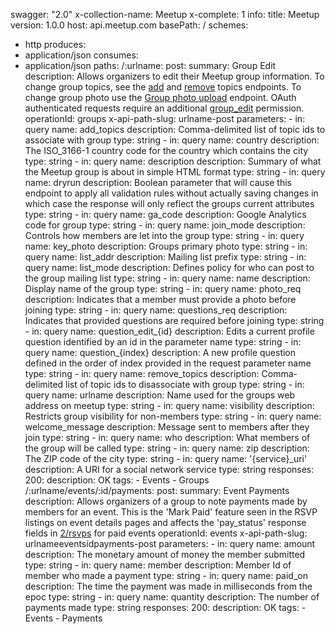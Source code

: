 swagger: "2.0"
x-collection-name: Meetup
x-complete: 1
info:
  title: Meetup
  version: 1.0.0
host: api.meetup.com
basePath: /
schemes:
- http
produces:
- application/json
consumes:
- application/json
paths:
  /:urlname:
    post:
      summary: Group Edit
      description: Allows organizers to edit their Meetup group information. To change
        group topics, see the [add](/meetup_api/docs/:urlname/topics/#add) and [remove](/meetup_api/docs/:urlname/topics/#remove)
        topics endpoints. To change group photo use the [Group photo upload](/meetup_api/docs/2/group_photo/#create)
        endpoint. OAuth authenticated requests require an additional [group_edit](/meetup_api/auth/#oauth2-scopes)
        permission.
      operationId: groups
      x-api-path-slug: urlname-post
      parameters:
      - in: query
        name: add_topics
        description: Comma-delimited list of topic ids to associate with group
        type: string
      - in: query
        name: country
        description: The ISO_3166-1 country code for the country which contains the
          city
        type: string
      - in: query
        name: description
        description: Summary of what the Meetup group is about in simple HTML format
        type: string
      - in: query
        name: dryrun
        description: Boolean parameter that will cause this endpoint to apply all
          validation rules without actually saving changes in which case the response
          will only reflect the groups current attributes
        type: string
      - in: query
        name: ga_code
        description: Google Analytics code for group
        type: string
      - in: query
        name: join_mode
        description: Controls how members are let into the group
        type: string
      - in: query
        name: key_photo
        description: Groups primary photo
        type: string
      - in: query
        name: list_addr
        description: Mailing list prefix
        type: string
      - in: query
        name: list_mode
        description: Defines policy for who can post to the group mailing list
        type: string
      - in: query
        name: name
        description: Display name of the group
        type: string
      - in: query
        name: photo_req
        description: Indicates that a member must provide a photo before joining
        type: string
      - in: query
        name: questions_req
        description: Indicates that provided questions are required before joining
        type: string
      - in: query
        name: question_edit_{id}
        description: Edits a current profile question identified by an id in the parameter
          name
        type: string
      - in: query
        name: question_{index}
        description: A new profile question defined in the order of index provided
          in the request parameter name
        type: string
      - in: query
        name: remove_topics
        description: Comma-delimited list of topic ids to disassociate with group
        type: string
      - in: query
        name: urlname
        description: Name used for the groups web address on meetup
        type: string
      - in: query
        name: visibility
        description: Restricts group visibility for non-members
        type: string
      - in: query
        name: welcome_message
        description: Message sent to members after they join
        type: string
      - in: query
        name: who
        description: What members of the group will be called
        type: string
      - in: query
        name: zip
        description: The ZIP code of the city
        type: string
      - in: query
        name: '{service}_uri'
        description: A URI for a social network service
        type: string
      responses:
        200:
          description: OK
      tags:
      - Events
      - Groups
  /:urlname/events/:id/payments:
    post:
      summary: Event Payments
      description: Allows organizers of a group to note payments made by members for
        an event. This is the 'Mark Paid' feature seen in the RSVP listings on event
        details pages and affects the 'pay_status' response fields in [2/rsvps](/meetup_api/docs/2/rsvps/#response)
        for paid events
      operationId: events
      x-api-path-slug: urlnameeventsidpayments-post
      parameters:
      - in: query
        name: amount
        description: The monetary amount of money the member submitted
        type: string
      - in: query
        name: member
        description: Member Id of member who made a payment
        type: string
      - in: query
        name: paid_on
        description: The time the payment was made in milliseconds from the epoc
        type: string
      - in: query
        name: quantity
        description: The number of payments made
        type: string
      responses:
        200:
          description: OK
      tags:
      - Events
      - Payments